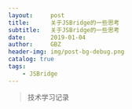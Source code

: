 ```yaml
---
layout:     post
title:      关于JSBridge的一些思考
subtitle:   关于JSBridge的一些思考
date:       2019-01-04
author:     GBZ
header-img: img/post-bg-debug.png
catalog: true
tags:
    - JSBridge
---
```



>技术学习记录




	


